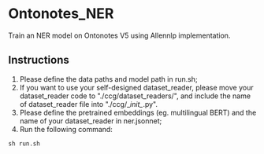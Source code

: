 # Ontonotes_NER
Train an NER model on Ontonotes V5 using Allennlp implementation.

## Instructions
1. Please define the data paths and model path in run.sh;
2. If you want to use your self-designed dataset_reader, please move your dataset_reader code to "./ccg/dataset_readers/", and include the name of dataset_reader file into "./ccg/\__init\__.py". 
3. Please define the pretrained embeddings (eg. multilingual BERT) and the name of your dataset_reader in ner.jsonnet;
4. Run the following command:
```
sh run.sh
```
